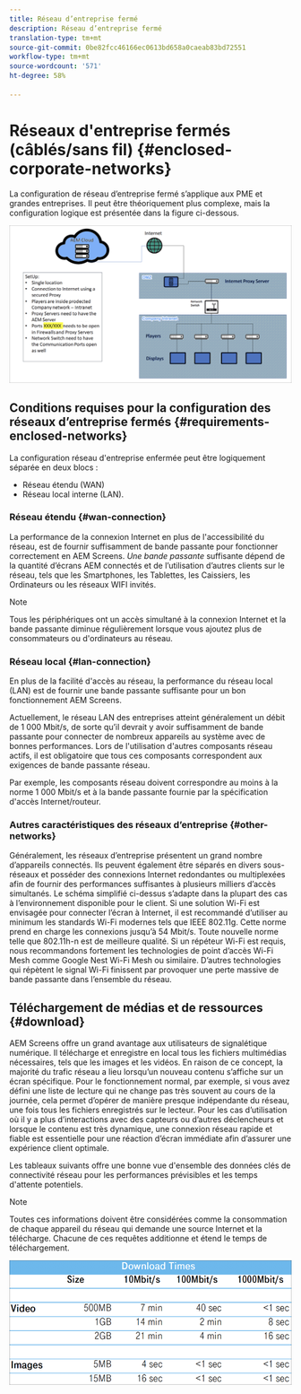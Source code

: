 ```yaml
---
title: Réseau d’entreprise fermé
description: Réseau d’entreprise fermé
translation-type: tm+mt
source-git-commit: 0be82fcc46166ec0613bd658a0caeab83bd72551
workflow-type: tm+mt
source-wordcount: '571'
ht-degree: 58%

---
```



# Réseaux d&#39;entreprise fermés (câblés/sans fil) {#enclosed-corporate-networks}

La configuration de réseau d’entreprise fermé s’applique aux PME et grandes entreprises. Il peut être théoriquement plus complexe, mais la configuration logique est présentée dans la figure ci-dessous.

![](/help/using/assets/enclosed-network-1.png)

## Conditions requises pour la configuration des réseaux d’entreprise fermés {#requirements-enclosed-networks}

La configuration réseau d&#39;entreprise enfermée peut être logiquement séparée en deux blocs :

* Réseau étendu (WAN)
* Réseau local interne (LAN).

### Réseau étendu {#wan-connection}

La performance de la connexion Internet en plus de l&#39;accessibilité du réseau, est de fournir suffisamment de bande passante pour fonctionner correctement en AEM Screens.
*Une bande passante* suffisante dépend de la quantité d’écrans AEM connectés et de l’utilisation d’autres clients sur le réseau, tels que les Smartphones, les Tablettes, les Caissiers, les Ordinateurs ou les réseaux WIFI invités.

>[!NOTE]
>Tous les périphériques ont un accès simultané à la connexion Internet et la bande passante diminue régulièrement lorsque vous ajoutez plus de consommateurs ou d&#39;ordinateurs au réseau.

### Réseau local {#lan-connection}

En plus de la facilité d&#39;accès au réseau, la performance du réseau local (LAN) est de fournir une bande passante suffisante pour un bon fonctionnement AEM Screens.

Actuellement, le réseau LAN des entreprises atteint généralement un débit de 1 000 Mbit/s, de sorte qu’il devrait y avoir suffisamment de bande passante pour connecter de nombreux appareils au système avec de bonnes performances. Lors de l&#39;utilisation d&#39;autres composants réseau actifs, il est obligatoire que tous ces composants correspondent aux exigences de bande passante réseau.

Par exemple, les composants réseau doivent correspondre au moins à la norme 1 000 Mbit/s et à la bande passante fournie par la spécification d&#39;accès Internet/routeur.

### Autres caractéristiques des réseaux d’entreprise {#other-networks}

Généralement, les réseaux d’entreprise présentent un grand nombre d’appareils connectés. Ils peuvent également être séparés en divers sous-réseaux et posséder des connexions Internet redondantes ou multiplexées afin de fournir des performances suffisantes à plusieurs milliers d’accès simultanés.
Le schéma simplifié ci-dessus s’adapte dans la plupart des cas à l’environnement disponible pour le client.
Si une solution Wi-Fi est envisagée pour connecter l’écran à Internet, il est recommandé d’utiliser au minimum les standards Wi-Fi modernes tels que IEEE 802.11g. Cette norme prend en charge les connexions jusqu’à 54 Mbit/s. Toute nouvelle norme telle que 802.11h-n est de meilleure qualité. Si un répéteur Wi-Fi est requis, nous recommandons fortement les technologies de point d’accès Wi-Fi Mesh comme Google Nest Wi-Fi Mesh ou similaire.
D’autres technologies qui répètent le signal Wi-Fi finissent par provoquer une perte massive de bande passante dans l’ensemble du réseau.

## Téléchargement de médias et de ressources {#download}

AEM Screens offre un grand avantage aux utilisateurs de signalétique numérique. Il télécharge et enregistre en local tous les fichiers multimédias nécessaires, tels que les images et les vidéos. En raison de ce concept, la majorité du trafic réseau a lieu lorsqu’un nouveau contenu s’affiche sur un écran spécifique.
Pour le fonctionnement normal, par exemple, si vous avez défini une liste de lecture qui ne change pas très souvent au cours de la journée, cela permet d’opérer de manière presque indépendante du réseau, une fois tous les fichiers enregistrés sur le lecteur. Pour les cas d’utilisation où il y a plus d’interactions avec des capteurs ou d’autres déclencheurs et lorsque le contenu est très dynamique, une connexion réseau rapide et fiable est essentielle pour une réaction d’écran immédiate afin d’assurer une expérience client optimale.

Les tableaux suivants offre une bonne vue d&#39;ensemble des données clés de connectivité réseau pour les performances prévisibles et les temps d&#39;attente potentiels.

>[!NOTE]
>Toutes ces informations doivent être considérées comme la consommation de chaque appareil du réseau qui demande une source Internet et la télécharge. Chacune de ces requêtes additionne et étend le temps de téléchargement.

![](/help/using/assets/enclosed-network-download.png)